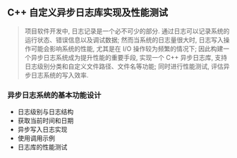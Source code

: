## C++ 自定义异步日志库实现及性能测试

> 项目软件开发中, 日志记录是一个必不可少的部分. 通过日志可以记录系统的运行状态、错误信息以及调试数据; 然而当系统的日志量很大时, 日志写入操作可能会影响系统的性能, 尤其是在 I/O 操作较为频繁的情况下; 因此构建一个异步日志系统成为提升性能的重要手段, 实现一个 C++ 异步日志库, 支持日志级别分类和自定义文件路径、文件名等功能; 同时进行性能测试, 评估异步日志系统的写入效率.

### 异步日志系统的基本功能设计
- 日志级别与日志结构
- 获取当前时间和日期
- 异步写入日志实现
- 使用调用示例
- 日志库的性能测试
